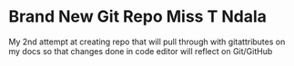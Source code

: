 # Brand New Git Repo Miss T Ndala
My 2nd attempt at creating repo that will pull through with gitattributes on my docs so that changes done in code editor will reflect on Git/GitHub
